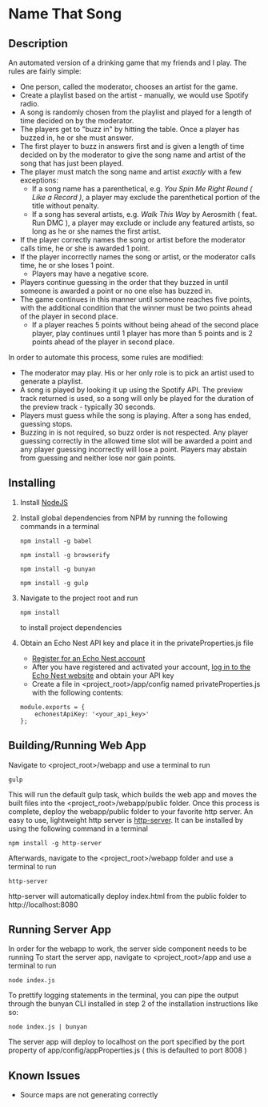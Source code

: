 Name That Song
==============

Description
-----------
An automated version of a drinking game that my friends and I play.  The rules are fairly simple:
   * One person, called the moderator, chooses an artist for the game.
   * Create a playlist based on the artist - manually, we would use Spotify radio.
   * A song is randomly chosen from the playlist and played for a length of time decided on by the moderator.
   * The players get to "buzz in" by hitting the table. Once a player has buzzed in, he or she must answer.
   * The first player to buzz in answers first and is given a length of time decided on by the moderator to give the song name and artist of the song that has just been played.
   * The player must match the song name and artist *exactly* with a few exceptions:
     * If a song name has a parenthetical, e.g. *You Spin Me Right Round ( Like a Record )*, a player may exclude the parenthetical portion of the title without penalty.
     * If a song has several artists, e.g. *Walk This Way* by Aerosmith ( feat. Run DMC ), a player may exclude or include any featured artists, so long as he or she names the first artist.
   * If the player correctly names the song or artist before the moderator calls time, he or she is awarded 1 point.
   * If the player incorrectly names the song or artist, or the moderator calls time, he or she loses 1 point.
     * Players may have a negative score.
   * Players continue guessing in the order that they buzzed in until someone is awarded a point or no one else has buzzed in.
   * The game continues in this manner until someone reaches five points, with the additional condition that the winner must be two points ahead of the player in second place.
     * If a player reaches 5 points without being ahead of the second place player, play continues until 1 player has more than 5 points and is 2 points ahead of the player in second place.
     
In order to automate this process, some rules are modified: 
   * The moderator may play. His or her only role is to pick an artist used to generate a playlist.
   * A song is played by looking it up using the Spotify API.  The preview track returned is used, so a song will only be played for the duration of the preview track - typically 30 seconds.
   * Players must guess while the song is playing.  After a song has ended, guessing stops.
   * Buzzing in is not required, so buzz order is not respected.  Any player guessing correctly in the allowed time slot will be awarded a point and any player guessing incorrectly will lose a point.  Players may abstain from guessing and neither lose nor gain points.
   
Installing
----------
1. Install [NodeJS](https://nodejs.org/)
2. Install global dependencies from NPM by running the following commands in a terminal
  
   ```
   npm install -g babel
   ```
  
   ```
   npm install -g browserify
   ```
  
   ```
   npm install -g bunyan
   ```
  
   ```
   npm install -g gulp
   ```
  
3. Navigate to the project root and run

   ```
   npm install
   ```
   
   to install project dependencies
   
4. Obtain an Echo Nest API key and place it in the privateProperties.js file
   * [Register for an Echo Nest account](https://developer.echonest.com/account/register)
   * After you have registered and activated your account, [log in to the Echo Nest website](https://developer.echonest.com/account/login) and obtain your API key
   * Create a file in &lt;project_root&gt;/app/config named privateProperties.js with the following contents:
   
    ```
    module.exports = {
        echonestApiKey: '<your_api_key>'
    };
    ```
   
Building/Running Web App
------------------------
Navigate to &lt;project_root&gt;/webapp and use a terminal to run

    gulp

This will run the default gulp task, which builds the web app and moves the built files into the &lt;project_root&gt;/webapp/public folder.
Once this process is complete, deploy the webapp/public folder to your favorite http server.  An easy to use, lightweight http server is [http-server](https://www.npmjs.com/package/http-server).
It can be installed by using the following command in a terminal

    npm install -g http-server

Afterwards, navigate to the &lt;project_root&gt;/webapp folder and use a terminal to run

    http-server

http-server will automatically deploy index.html from the public folder to http://localhost:8080
   
Running Server App
------------------
In order for the webapp to work, the server side component needs to be running
To start the server app, navigate to &lt;project_root&gt;/app and use a terminal to run

    node index.js

To prettify logging statements in the terminal, you can pipe the output through the bunyan CLI installed in step 2 of the installation instructions like so:

    node index.js | bunyan

The server app will deploy to localhost on the port specified by the port property of app/config/appProperties.js ( this is defaulted to port 8008 )

Known Issues
------------
* Source maps are not generating correctly